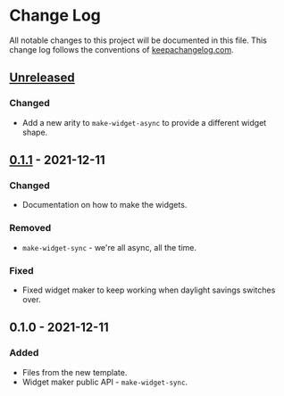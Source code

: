 # Change Log
All notable changes to this project will be documented in this file. This change log follows the conventions of [keepachangelog.com](http://keepachangelog.com/).

## [Unreleased]
### Changed
- Add a new arity to `make-widget-async` to provide a different widget shape.

## [0.1.1] - 2021-12-11
### Changed
- Documentation on how to make the widgets.

### Removed
- `make-widget-sync` - we're all async, all the time.

### Fixed
- Fixed widget maker to keep working when daylight savings switches over.

## 0.1.0 - 2021-12-11
### Added
- Files from the new template.
- Widget maker public API - `make-widget-sync`.

[Unreleased]: https://sourcehost.site/your-name/reversi/compare/0.1.1...HEAD
[0.1.1]: https://sourcehost.site/your-name/reversi/compare/0.1.0...0.1.1
